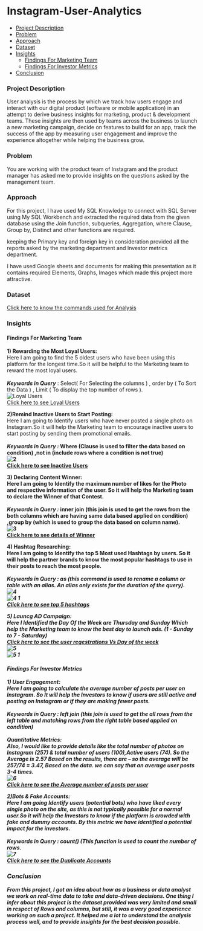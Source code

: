 # Instagram-User-Analytics

- [Project Description](#project-description)
- [Problem](#problem)
- [Approach](#approach)
- [Dataset](#dataset)
- [Insights](#insights)
  - [Findings For Marketing Team](#findings-for-marketing-team)
  - [Findings For Investor Metrics](#findings-for-investor-metrics)
- [Conclusion](#conclusion)

### Project Description
User analysis is the process by which we track how users engage and interact with our digital product (software or mobile application) in an attempt to derive business insights for marketing, product & development teams.
These insights are then used by teams across the business to launch a new marketing campaign, decide on features to build for an app, track the success of the app by measuring user engagement and improve the experience altogether while helping the business grow.

### Problem
You are working with the product team of Instagram and the product manager has asked me to provide insights on the questions asked by the management team.

### Approach
<p>For this project, I have used My SQL Knowledge  to connect with SQL Server using My SQL Workbench and extracted the required data from the given database using the Join function, subqueries, Aggregation, where Clause, Group by, Distinct and other functions are required.</p>
<p>keeping the Primary key and foreign key in consideration provided all the reports asked by the marketing department and Investor metrics department.</p>
<p>I have used Google sheets and documents for making this presentation as it contains required Elements, Graphs, Images which made this project more attractive.</p>

### Dataset
[Click here to know the commands used for Analysis](https://docs.google.com/document/d/1I9AUvgB3n_Uql3Il_I22FbAfLQhhz-Rr/edit)
### Insights
#### Findings For Marketing Team
<b>1) Rewarding the Most Loyal Users:</b><br>
Here I am going to find the 5 oldest users who have been using this platform for the longest time.So it will be helpful to the Marketing team to reward the most loyal users.<br><br>
<b><i>Keywords in Query</i></b> : Select( For Selecting the columns ) , order by ( To Sort the Data ) , Limit ( To display the top number of rows ).<br>
![Loyal Users](https://github.com/SushmaRaasi/Instagram-User-Analytics/assets/79751402/e77cdfeb-39ec-425b-938c-c571df18834b) <br>
[Click here to see Loyal Users](https://docs.google.com/spreadsheets/d/1OPE56YzaY_bdorXgr4XLzBNEXPd4NKiyoQ9K6WI5up0/edit#gid=657407722)<br>

<b>2)Remind Inactive Users to Start Posting:</b><br>
Here I am going to Identify users who have never posted a single photo on Instagram.So it will help the Marketing team to encourage inactive users to start posting by sending them promotional emails.<br><br>
<b><i>Keywords in Query :</i><b>  Where (Clause is used to filter the data based on condition) ,not in (include rows where a condition is not true)<br>
![2](https://github.com/SushmaRaasi/Instagram-User-Analytics/assets/79751402/64230c74-7365-4baa-ad0f-4de5410bf44e)<br>
[Click here to see Inactive Users](https://docs.google.com/spreadsheets/d/1OPE56YzaY_bdorXgr4XLzBNEXPd4NKiyoQ9K6WI5up0/edit#gid=0) <br>

<b>3) Declaring Content Winner:</b><br>
Here I am going to Identify the maximum number of likes for the Photo and respective information of the user. So it will help the Marketing team to declare the Winner of that Contest.<br><br>
<b><i>Keywords in Query :</i></b> inner join (this join is used to get the rows from the both columns which are having same data based applied on condition) ,group by (which is used to group the data based on column name).<br>
![3](https://github.com/SushmaRaasi/Instagram-User-Analytics/assets/79751402/048bdedd-1dd6-4226-a45c-1699c06fc396)<br>
[Click here to see details of Winner](https://docs.google.com/spreadsheets/d/1OPE56YzaY_bdorXgr4XLzBNEXPd4NKiyoQ9K6WI5up0/edit#gid=2002864564) <br>

<b>4) Hashtag Researching:</b><br>
Here I am going to Identify the top 5 Most used Hashtags by users. So it will help the partner brands  to know the most popular hashtags to use in their posts to reach the most people.<br><br>
<b><i>Keywords in Query :<i></b> as (this command is used to rename a column or table with an alias. An alias only exists for the duration of the query).<br>
![4](https://github.com/SushmaRaasi/Instagram-User-Analytics/assets/79751402/61cd22db-460c-4b3f-9bde-ec722254d204)<br>
![4 1](https://github.com/SushmaRaasi/Instagram-User-Analytics/assets/79751402/66585f7f-7318-4008-aee3-5ca440244e54)<br>
[Click here to see top 5 hashtags](https://docs.google.com/spreadsheets/d/1OPE56YzaY_bdorXgr4XLzBNEXPd4NKiyoQ9K6WI5up0/edit#gid=761976820)<br>

<b>5) Launcg AD Campaign:</b><br>
Here I Identified the Day Of the Week are Thursday and Sunday Which  help the Marketing team to know the best day to launch ads.
(1 - Sunday to 7 - Saturday)<br>
[Click here to see the user regestrations Vs Day of the week](https://docs.google.com/spreadsheets/d/1OPE56YzaY_bdorXgr4XLzBNEXPd4NKiyoQ9K6WI5up0/edit#gid=338841784) <br>
![5](https://github.com/SushmaRaasi/Instagram-User-Analytics/assets/79751402/9c9d77fa-5fea-4444-a2c8-17903b9961ab)<br>
![5 1](https://github.com/SushmaRaasi/Instagram-User-Analytics/assets/79751402/49545e95-5c57-456b-b095-6240de8f9fd1)<br>

#### Findings For Investor Metrics
<b>1) User Engagement:</b><br>
Here I am going to calculate the average number of posts per user on Instagram. So It will help the Investors to know if users are still active and posting on Instagram or if they are making fewer posts.<br><br>
<b><i>Keywords in Query :</i></b> left join (this join is used to get the all rows from the left table and matching rows from the right table based applied on condition)<br><br>
<b><i>Quantitative Metrics:</b></i><br>
Also, I would like to provide details like the total number of photos on Instagram (257) & total number of users (100),Active users (74). So the Average is 2.57
Based on the results, there are –
    so the average will be 257/74 = 3.47, Based on the data. we can say that an average user posts 3-4 times.<br>
![6](https://github.com/SushmaRaasi/Instagram-User-Analytics/assets/79751402/7ae0edc7-d914-4bc4-8be2-4dde462d7956)<br>
[Click here to see the Average number of posts per user](https://docs.google.com/spreadsheets/d/1OPE56YzaY_bdorXgr4XLzBNEXPd4NKiyoQ9K6WI5up0/edit#gid=475570987) <br>

<b>2)Bots & Fake Accounts:</b><br>
Here I am going Identify users (potential bots) who have liked every single photo on the site, as this is not typically possible for a normal user.So it will help the Investors to know if the platform is crowded with fake and dummy accounts. By this metric we have identified a potential impact for the investors.<br><br>
<i><b>Keywords in Query :</i></b> count() (This function is used to count the number of rows.<br>
![7](https://github.com/SushmaRaasi/Instagram-User-Analytics/assets/79751402/d2cb421d-8ee3-4f3a-861c-7009b0bf2d1e)<br>
[Click here to see the Duplicate Accounts](https://docs.google.com/spreadsheets/d/1OPE56YzaY_bdorXgr4XLzBNEXPd4NKiyoQ9K6WI5up0/edit#gid=1672255612) <br>

### Conclusion 
<p>From this project, I got an idea about how as a business or data analyst we work on real-time data to take and data-driven decisions.
One thing I infer about this project is the dataset provided was very limited and small in respect of Rows and columns, but still, it was a very good experience working on such a project.
It helped me a lot to understand the analysis process well, and to provide insights for the best decision possible.</p>



















